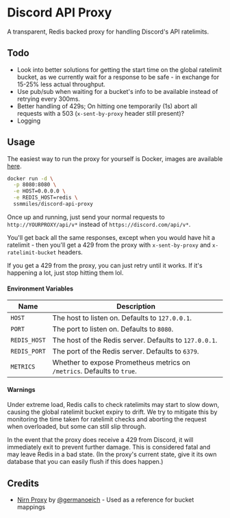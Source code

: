 # Discord API Proxy
A transparent, Redis backed proxy for handling Discord's API ratelimits.

## Todo
 - Look into better solutions for getting the start time on the global ratelimit bucket, as 
  we currently wait for a response to be safe - in exchange for 15-25% less actual throughput.
 - Use pub/sub when waiting for a bucket's info to be available instead of retrying every 300ms.
 - Better handling of 429s; On hitting one temporarily (1s) abort all requests with a 503 (`x-sent-by-proxy` header still present)?
 - Logging

## Usage

The easiest way to run the proxy for yourself is Docker, images are available [here](https://hub.docker.com/r/ssmmiles/discord-api-proxy).

```bash
docker run -d \
  -p 8080:8080 \
  -e HOST=0.0.0.0 \
  -e REDIS_HOST=redis \
  ssmmiles/discord-api-proxy
```

Once up and running, just send your normal requests to `http://YOURPROXY/api/v*` instead of `https://discord.com/api/v*`.

You'll get back all the same responses, except when you would have hit a ratelimit - then you'll get a 429 from the proxy with `x-sent-by-proxy` and `x-ratelimit-bucket` headers.

If you get a 429 from the proxy, you can just retry until it works. If it's happening a lot, just stop hitting them lol.

#### Environment Variables
Name | Description
--- | ---
`HOST` | The host to listen on. Defaults to `127.0.0.1`.
`PORT` | The port to listen on. Defaults to `8080`.
`REDIS_HOST` | The host of the Redis server. Defaults to `127.0.0.1`.
`REDIS_PORT` | The port of the Redis server. Defaults to `6379`.
`METRICS` | Whether to expose Prometheus metrics on `/metrics`. Defaults to `true`.

#### Warnings

Under extreme load, Redis calls to check ratelimits may start to slow down, causing the global ratelimit bucket expiry to drift. We try to mitigate this by monitoring the time taken for ratelimit checks and aborting the request when overloaded, but some can still slip through.

In the event that the proxy does receive a 429 from Discord, it will immediately exit to prevent further damage. This is considered fatal and may leave Redis in a bad state. (In the proxy's current state, give it its own database that you can easily flush if this does happen.)

## Credits
  - [Nirn Proxy](https://github.com/germanoeich/nirn-proxy) by [@germanoeich](https://github.com/germanoeich) - Used as a reference for bucket mappings
  
